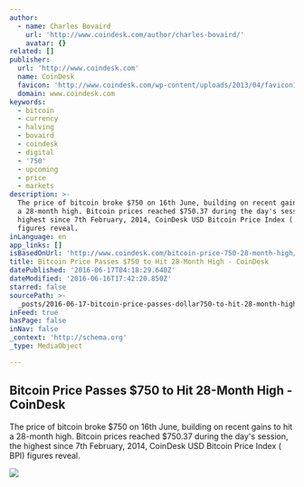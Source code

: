 ```yaml
---
author:
  - name: Charles Bovaird
    url: 'http://www.coindesk.com/author/charles-bovaird/'
    avatar: {}
related: []
publisher:
  url: 'http://www.coindesk.com'
  name: CoinDesk
  favicon: 'http://www.coindesk.com/wp-content/uploads/2013/04/favicon1.ico?b6542b'
  domain: www.coindesk.com
keywords:
  - bitcoin
  - currency
  - halving
  - bovaird
  - coindesk
  - digital
  - '750'
  - upcoming
  - price
  - markets
description: >-
  The price of bitcoin broke $750 on 16th June, building on recent gains to hit
  a 28-month high. Bitcoin prices reached $750.37 during the day's session, the
  highest since 7th February, 2014, CoinDesk USD Bitcoin Price Index ( BPI)
  figures reveal.
inLanguage: en
app_links: []
isBasedOnUrl: 'http://www.coindesk.com/bitcoin-price-750-28-month-high/'
title: Bitcoin Price Passes $750 to Hit 28-Month High - CoinDesk
datePublished: '2016-06-17T04:18:29.640Z'
dateModified: '2016-06-16T17:42:20.850Z'
starred: false
sourcePath: >-
  _posts/2016-06-17-bitcoin-price-passes-dollar750-to-hit-28-month-high-coindesk.md
inFeed: true
hasPage: false
inNav: false
_context: 'http://schema.org'
_type: MediaObject

---
```

<article style=""><h1>Bitcoin Price Passes $750 to Hit 28-Month High - CoinDesk</h1><p>The price of bitcoin broke $750 on 16th June, building on recent gains to hit a 28-month high. Bitcoin prices reached $750.37 during the day's session, the highest since 7th February, 2014, CoinDesk USD Bitcoin Price Index ( BPI) figures reveal.</p><img src="http://media.coindesk.com/2016/06/kite-fly-e1466096180628.jpg" /></article>
